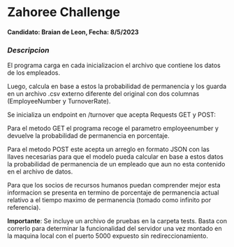 
# Zahoree Challenge

#### Candidato: **Braian de Leon**, Fecha: **8/5/2023**

### *Descripcion*
El programa carga en cada inicializacion el archivo que contiene los datos de los empleados. 

Luego, calcula en base a estos la probabilidad de permanencia y los guarda en un archivo .csv externo diferente del original con dos columnas (EmployeeNumber y TurnoverRate).

Se inicializa un endpoint en /turnover que acepta Requests GET y POST: 

Para el metodo GET el programa recoge el parametro employeenumber y devuelve la probabilidad de permanencia en porcentaje.

Para el metodo POST este acepta un arreglo en formato JSON con las llaves necesarias para que el modelo pueda calcular en base a estos datos la probabilidad de permanencia de un empleado que aun no esta contenido en el archivo de datos. 

Para que los socios de recursos humanos puedan comprender mejor esta informacion se presenta en termino de porcentaje de permanencia actual relativo a el tiempo maximo de permanencia (tomado como infinito por referencia). 

**Importante**: Se incluye un archivo de pruebas en la carpeta tests. Basta con correrlo para determinar la funcionalidad del servidor una vez montado en la maquina local con el puerto 5000 expuesto sin redireccionamiento.
 